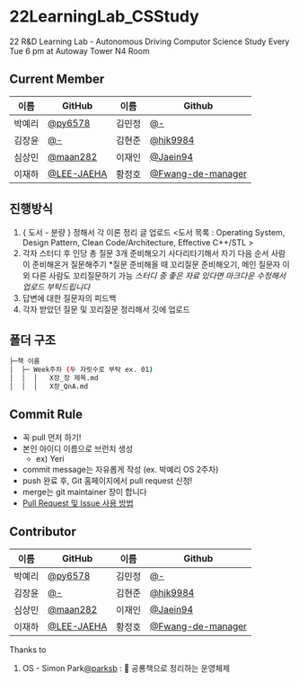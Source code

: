 # 22LearningLab_CSStudy
22 R&amp;D Learning Lab - Autonomous Driving Computor Science Study
Every Tue 6 pm at Autoway Tower N4 Room

## Current Member
|이름|GitHub|이름|Github|
|---|---|---|---|
|박예리|[@py6578](https://github.com/seongahpark)|김민정|[@-](-)|
|김장윤|[@-](-)|김현준|[@hjk9984](https://github.com/hjk9984)|
|심상민|[@maan282](https://github.com/maan282)|이재인|[@Jaein94](https://github.com/Jaein94)|
|이재하|[@LEE-JAEHA](https://github.com/LEE-JAEHA)|황정호|[@Fwang-de-manager](https://github.com/Fwang-de-manager)|

## 진행방식
1. { 도서 - 분량 } 정해서 각 이론 정리 글 업로드
<도서 목록 : Operating System, Design Pattern, Clean Code/Architecture, Effective C++/STL >
2. 각자 스터디 후 인당 총 질문 3개 준비해오기
사다리타기해서 자기 다음 순서 사람이 준비해온거 질문해주기
*질문 준비해올 때 꼬리질문 준비해오기, 메인 질문자 이외 다른 사람도 꼬리질문하기 가능
*스터디 중 좋은 자료 있다면 마크다운 수정해서 업로드 부탁드립니다*
3. 답변에 대한 질문자의 피드백
4. 각자 받았던 질문 및 꼬리질문 정리해서 깃에 업로드

## 폴더 구조
```sh
├─책 이름
│  ├─ Week주차 (두 자릿수로 부탁 ex. 01)
│  │  │   X장_장 제목.md
│  │  │   X장_QnA.md

```

## Commit Rule
+ 꼭 pull 먼저 하기!
+ 본인 아이디 이름으로 브런치 생성
  - ex) Yeri
+ commit message는 자유롭게 작성 (ex. 박예리 OS 2주차)
+ push 완료 후, Git 홈페이지에서 pull request 신청!
+ merge는 git maintainer 장이 합니다
+ [Pull Request 및 Issue 사용 방법](https://north-recorder-449.notion.site/PULL-REQUEST-97951f36e13f489a9c5f9d912e81d135)

## Contributor

|이름|GitHub|이름|Github|
|---|---|---|---|
|박예리|[@py6578](https://github.com/seongahpark)|김민정|[@-](-)|
|김장윤|[@-](-)|김현준|[@hjk9984](https://github.com/hjk9984)|
|심상민|[@maan282](https://github.com/maan282)|이재인|[@Jaein94](https://github.com/Jaein94)|
|이재하|[@LEE-JAEHA](https://github.com/LEE-JAEHA)|황정호|[@Fwang-de-manager](https://github.com/Fwang-de-manager)|


Thanks to
1. OS - Simon Park[@parksb](https://parksb.github.io/article/5.html) : 🦕 공룡책으로 정리하는 운영체제
